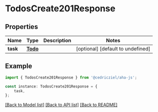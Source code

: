 # TodosCreate201Response


## Properties

Name | Type | Description | Notes
------------ | ------------- | ------------- | -------------
**task** | [**Todo**](Todo.md) |  | [optional] [default to undefined]

## Example

```typescript
import { TodosCreate201Response } from '@cedricziel/aha-js';

const instance: TodosCreate201Response = {
    task,
};
```

[[Back to Model list]](../README.md#documentation-for-models) [[Back to API list]](../README.md#documentation-for-api-endpoints) [[Back to README]](../README.md)
